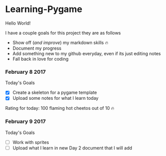 # Learning-Pygame
Hello World!

I have a couple goals for this project they are as follows
* Show off (*and improve*) my markdown skills :fire:
* Document my progress
* Add something new to my github everyday, even if its just editing notes
* Fall back in love for coding

### February 8 2017

Today's Goals
- [x] Create a skeleton for a pygame template
- [x] Upload some notes for what I learn today

Rating for today: 100 flaming hot cheetos out of 10 :fire:

### February 9 2017

Today's Goals
- [ ] Work with sprites
- [ ] Upload what I learn in new Day 2 document that I will add
